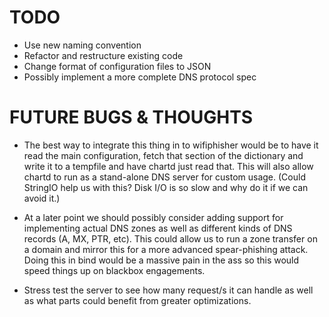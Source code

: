 __TODO__
========

* Use new naming convention
* Refactor and restructure existing code
* Change format of configuration files to JSON
* Possibly implement a more complete DNS protocol spec


__FUTURE BUGS & THOUGHTS__
==========================

* The best way to integrate this thing in to wifiphisher would be to have it read the main configuration, fetch that section of the dictionary and write it to a tempfile and have chartd just read that. This will also allow chartd to run as a stand-alone DNS server for custom usage. (Could StringIO help us with this? Disk I/O is so slow and why do it if we can avoid it.)

* At a later point we should possibly consider adding support for implementing actual DNS zones as well as different kinds of DNS records  (A, MX, PTR, etc). This could allow us to run a zone transfer on a domain and mirror this for a more advanced spear-phishing attack. Doing this in bind would be a massive pain in the ass so this would speed things up on blackbox engagements.

* Stress test the server to see how many request/s it can handle as well as what parts could benefit from greater optimizations. 
